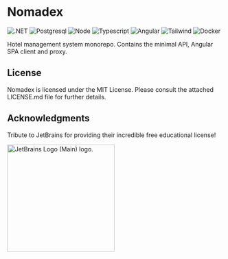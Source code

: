 # Nomadex

![.NET](https://img.shields.io/badge/.NET-512BD4?style=for-the-badge&logo=dotnet&logoColor=white)
![Postgresql](https://img.shields.io/badge/PostgreSQL-316192?style=for-the-badge&logo=postgresql&logoColor=white)
![Node](https://img.shields.io/badge/Node.js-339933?style=for-the-badge&logo=nodedotjs&logoColor=white)
![Typescript](https://img.shields.io/badge/TypeScript-007ACC?style=for-the-badge&logo=typescript&logoColor=white)
![Angular](https://img.shields.io/badge/Angular-DD0031?style=for-the-badge&logo=angular&logoColor=white)
![Tailwind](https://img.shields.io/badge/Tailwind_CSS-38B2AC?style=for-the-badge&logo=tailwind-css&logoColor=white)
![Docker](https://img.shields.io/badge/Docker-2CA5E0?style=for-the-badge&logo=docker&logoColor=white)

Hotel management system monorepo. Contains the minimal API, Angular SPA client and proxy.

## License

Nomadex is licensed under the MIT License. Please consult the attached LICENSE.md file for further details.

## Acknowledgments

Tribute to JetBrains for providing their incredible free educational license!

<div style="display: flex; justify-items:center">
<img src="https://resources.jetbrains.com/storage/products/company/brand/logos/jb_beam.png" alt="JetBrains Logo (Main) logo." style="height:250px">
</div>
